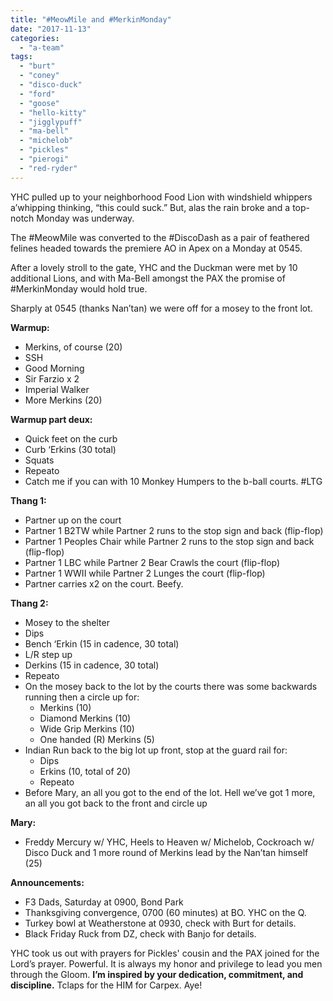 ```yaml
---
title: "#MeowMile and #MerkinMonday"
date: "2017-11-13"
categories: 
  - "a-team"
tags: 
  - "burt"
  - "coney"
  - "disco-duck"
  - "ford"
  - "goose"
  - "hello-kitty"
  - "jigglypuff"
  - "ma-bell"
  - "michelob"
  - "pickles"
  - "pierogi"
  - "red-ryder"
---
```


YHC pulled up to your neighborhood Food Lion with windshield whippers a’whipping thinking, “this could suck.” But, alas the rain broke and a top-notch Monday was underway.

The #MeowMile was converted to the #DiscoDash as a pair of feathered felines headed towards the premiere AO in Apex on a Monday at 0545.

After a lovely stroll to the gate, YHC and the Duckman were met by 10 additional Lions, and with Ma-Bell amongst the PAX the promise of #MerkinMonday would hold true.

Sharply at 0545 (thanks Nan’tan) we were off for a mosey to the front lot.

**Warmup:**

- Merkins, of course (20)
- SSH
- Good Morning
- Sir Farzio x 2
- Imperial Walker
- More Merkins (20)

**Warmup part deux:**

- Quick feet on the curb
- Curb ‘Erkins (30 total)
- Squats
- Repeato
- Catch me if you can with 10 Monkey Humpers to the b-ball courts. #LTG

**Thang 1:**

- Partner up on the court
- Partner 1 B2TW while Partner 2 runs to the stop sign and back (flip-flop)
- Partner 1 Peoples Chair while Partner 2 runs to the stop sign and back (flip-flop)
- Partner 1 LBC while Partner 2 Bear Crawls the court (flip-flop)
- Partner 1 WWII while Partner 2 Lunges the court (flip-flop)
- Partner carries x2 on the court. Beefy.

**Thang 2:**

- Mosey to the shelter
- Dips
- Bench ‘Erkin (15 in cadence, 30 total)
- L/R step up
- Derkins (15 in cadence, 30 total)
- Repeato
- On the mosey back to the lot by the courts there was some backwards running then a circle up for:
    - Merkins (10)
    - Diamond Merkins (10)
    - Wide Grip Merkins (10)
    - One handed (R) Merkins (5)
- Indian Run back to the big lot up front, stop at the guard rail for:
    - Dips
    - Erkins (10, total of 20)
    - Repeato
- Before Mary, an all you got to the end of the lot. Hell we’ve got 1 more, an all you got back to the front and circle up

**Mary:**

- Freddy Mercury w/ YHC, Heels to Heaven w/ Michelob, Cockroach w/ Disco Duck and 1 more round of Merkins lead by the Nan’tan himself (25)

**Announcements:**

- F3 Dads, Saturday at 0900, Bond Park
- Thanksgiving convergence, 0700 (60 minutes) at BO. YHC on the Q.
- Turkey bowl at Weatherstone at 0930, check with Burt for details.
- Black Friday Ruck from DZ, check with Banjo for details.

YHC took us out with prayers for Pickles' cousin and the PAX joined for the Lord’s prayer. Powerful. It is always my honor and privilege to lead you men through the Gloom. **I’m inspired by your dedication, commitment, and discipline.** Tclaps for the HIM for Carpex. Aye!
